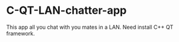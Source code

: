 # C-QT-LAN-chatter-app
This app all you chat with you mates in a LAN.
Need install C++ QT framework.


